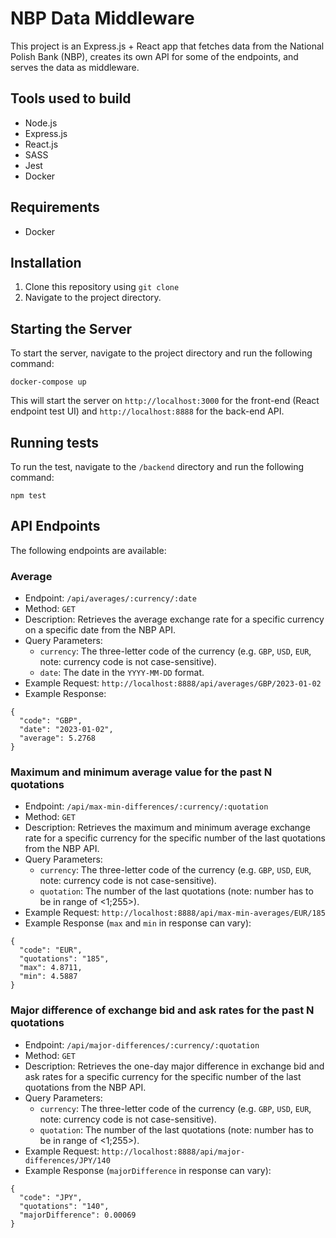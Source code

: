 # NBP Data Middleware

This project is an Express.js + React app that fetches data from the National Polish Bank (NBP), creates its own API for some of the endpoints, and serves the data as middleware.

## Tools used to build

- Node.js
- Express.js
- React.js
- SASS
- Jest
- Docker

## Requirements

- Docker

## Installation

1. Clone this repository using `git clone`
2. Navigate to the project directory.

## Starting the Server

To start the server, navigate to the project directory and run the following command:

```
docker-compose up
```

This will start the server on `http://localhost:3000` for the front-end (React endpoint test UI) and `http://localhost:8888` for the back-end API.

## Running tests

To run the test, navigate to the `/backend` directory and run the following command:

```
npm test
```

## API Endpoints

The following endpoints are available:

### Average

- Endpoint: `/api/averages/:currency/:date`
- Method: `GET`
- Description: Retrieves the average exchange rate for a specific currency on a specific date from the NBP API.
- Query Parameters:
  - `currency`: The three-letter code of the currency (e.g. `GBP`, `USD`, `EUR`, note: currency code is not case-sensitive).
  - `date`: The date in the `YYYY-MM-DD` format.
- Example Request: `http://localhost:8888/api/averages/GBP/2023-01-02`
- Example Response:

```
{
  "code": "GBP",
  "date": "2023-01-02",
  "average": 5.2768
}
```

### Maximum and minimum average value for the past N quotations

- Endpoint: `/api/max-min-differences/:currency/:quotation`
- Method: `GET`
- Description: Retrieves the maximum and minimum average exchange rate for a specific currency for the specific number of the last quotations from the NBP API.
- Query Parameters:
  - `currency`: The three-letter code of the currency (e.g. `GBP`, `USD`, `EUR`, note: currency code is not case-sensitive).
  - `quotation`: The number of the last quotations (note: number has to be in range of <1;255>).
- Example Request: `http://localhost:8888/api/max-min-averages/EUR/185`
- Example Response (`max` and `min` in response can vary):

```
{
  "code": "EUR",
  "quotations": "185",
  "max": 4.8711,
  "min": 4.5887
}
```

### Major difference of exchange bid and ask rates for the past N quotations

- Endpoint: `/api/major-differences/:currency/:quotation`
- Method: `GET`
- Description: Retrieves the one-day major difference in exchange bid and ask rates for a specific currency for the specific number of the last quotations from the NBP API.
- Query Parameters:
  - `currency`: The three-letter code of the currency (e.g. `GBP`, `USD`, `EUR`, note: currency code is not case-sensitive).
  - `quotation`: The number of the last quotations (note: number has to be in range of <1;255>).
- Example Request: `http://localhost:8888/api/major-differences/JPY/140`
- Example Response (`majorDifference` in response can vary):

```
{
  "code": "JPY",
  "quotations": "140",
  "majorDifference": 0.00069
}
```
